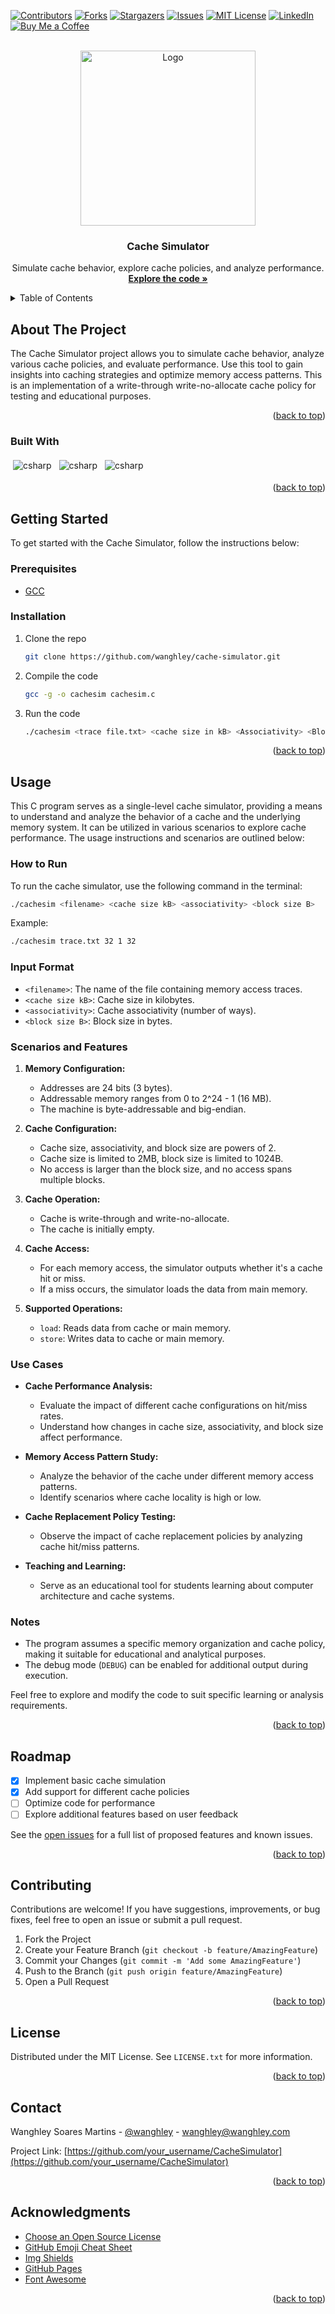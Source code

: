 
<!-- PROJECT SHIELDS -->
<a name="readme-top"></a>
[![Contributors][contributors-shield]][contributors-url]
[![Forks][forks-shield]][forks-url]
[![Stargazers][stars-shield]][stars-url]
[![Issues][issues-shield]][issues-url]
[![MIT License][license-shield]][license-url]
[![LinkedIn][linkedin-shield]][linkedin-url]
[![Buy Me a Coffee](https://img.shields.io/badge/Buy%20Me%20a%20Coffee-FFDD00?style=for-the-badge&logo=buy-me-a-coffee&logoColor=black)](https://www.buymeacoffee.com/wanghley)

<!-- PROJECT LOGO -->
<br />
<div align="center">
  <a href="https://github.com/wanghley/cache-simulator">
    <img src="image.gif" alt="Logo" width="280">
  </a>

  <h3 align="center">Cache Simulator</h3>

  <p align="center">
    Simulate cache behavior, explore cache policies, and analyze performance.
    <br />
    <a href="#"><strong>Explore the code »</strong></a>
    <br />
  </p>
</div>

<!-- TABLE OF CONTENTS -->
<details>
  <summary>Table of Contents</summary>
  <ol>
    <li><a href="#about-the-project">About The Project</a></li>
    <li><a href="#built-with">Built With</a></li>
    <li><a href="#getting-started">Getting Started</a></li>
    <li><a href="#usage">Usage</a></li>
    <li><a href="#roadmap">Roadmap</a></li>
    <li><a href="#contributing">Contributing</a></li>
    <li><a href="#license">License</a></li>
    <li><a href="#contact">Contact</a></li>
    <li><a href="#acknowledgments">Acknowledgments</a></li>
  </ol>
</details>

<!-- ABOUT THE PROJECT -->
## About The Project

The Cache Simulator project allows you to simulate cache behavior, analyze various cache policies, and evaluate performance. Use this tool to gain insights into caching strategies and optimize memory access patterns. This is an implementation of a write-through write-no-allocate cache policy for testing and educational purposes.

<p align="right">(<a href="#readme-top">back to top</a>)</p>

### Built With

<img src="https://img.shields.io/badge/C-00599C?style=for-the-badge&logo=c%2B%2B&logoColor=white" alt="csharp" style="vertical-align:top; margin:4px"> <img src="https://img.shields.io/badge/Valgrind-A8A8A8?style=for-the-badge&logo=valgrind&logoColor=white" alt="csharp" style="vertical-align:top; margin:4px"> <img src="https://img.shields.io/badge/GNU-000000?style=for-the-badge&logo=gnu&logoColor=white" alt="csharp" style="vertical-align:top; margin:4px">

<p align="right">(<a href="#readme-top">back to top</a>)</p>

<!-- GETTING STARTED -->
## Getting Started

To get started with the Cache Simulator, follow the instructions below:

### Prerequisites

* [GCC](https://gcc.gnu.org/)

### Installation

1. Clone the repo
   ```sh
   git clone https://github.com/wanghley/cache-simulator.git
   ```
2. Compile the code
   ```sh
   gcc -g -o cachesim cachesim.c
   ```
3. Run the code
   ```sh
   ./cachesim <trace file.txt> <cache size in kB> <Associativity> <Block size in B>

<p align="right">(<a href="#readme-top">back to top</a>)</p>

<!-- USAGE -->
## Usage

This C program serves as a single-level cache simulator, providing a means to understand and analyze the behavior of a cache and the underlying memory system. It can be utilized in various scenarios to explore cache performance. The usage instructions and scenarios are outlined below:

### How to Run

To run the cache simulator, use the following command in the terminal:

```bash
./cachesim <filename> <cache size kB> <associativity> <block size B>
```

Example:

```bash
./cachesim trace.txt 32 1 32
```

### Input Format

- `<filename>`: The name of the file containing memory access traces.
- `<cache size kB>`: Cache size in kilobytes.
- `<associativity>`: Cache associativity (number of ways).
- `<block size B>`: Block size in bytes.

### Scenarios and Features

1. **Memory Configuration:**
   - Addresses are 24 bits (3 bytes).
   - Addressable memory ranges from 0 to 2^24 - 1 (16 MB).
   - The machine is byte-addressable and big-endian.

2. **Cache Configuration:**
   - Cache size, associativity, and block size are powers of 2.
   - Cache size is limited to 2MB, block size is limited to 1024B.
   - No access is larger than the block size, and no access spans multiple blocks.

3. **Cache Operation:**
   - Cache is write-through and write-no-allocate.
   - The cache is initially empty.

4. **Cache Access:**
   - For each memory access, the simulator outputs whether it's a cache hit or miss.
   - If a miss occurs, the simulator loads the data from main memory.

5. **Supported Operations:**
   - `load`: Reads data from cache or main memory.
   - `store`: Writes data to cache or main memory.

### Use Cases

- **Cache Performance Analysis:**
  - Evaluate the impact of different cache configurations on hit/miss rates.
  - Understand how changes in cache size, associativity, and block size affect performance.

- **Memory Access Pattern Study:**
  - Analyze the behavior of the cache under different memory access patterns.
  - Identify scenarios where cache locality is high or low.

- **Cache Replacement Policy Testing:**
  - Observe the impact of cache replacement policies by analyzing cache hit/miss patterns.

- **Teaching and Learning:**
  - Serve as an educational tool for students learning about computer architecture and cache systems.

### Notes

- The program assumes a specific memory organization and cache policy, making it suitable for educational and analytical purposes.
- The debug mode (`DEBUG`) can be enabled for additional output during execution.

Feel free to explore and modify the code to suit specific learning or analysis requirements.

<p align="right">(<a href="#readme-top">back to top</a>)</p>

<!-- ROADMAP -->
## Roadmap

- [x] Implement basic cache simulation
- [x] Add support for different cache policies
- [ ] Optimize code for performance
- [ ] Explore additional features based on user feedback

See the [open issues](https://github.com/your_username/CacheSimulator/issues) for a full list of proposed features and known issues.

<p align="right">(<a href="#readme-top">back to top</a>)</p>

<!-- CONTRIBUTING -->
## Contributing

Contributions are welcome! If you have suggestions, improvements, or bug fixes, feel free to open an issue or submit a pull request.

1. Fork the Project
2. Create your Feature Branch (`git checkout -b feature/AmazingFeature`)
3. Commit your Changes (`git commit -m 'Add some AmazingFeature'`)
4. Push to the Branch (`git push origin feature/AmazingFeature`)
5. Open a Pull Request

<p align="right">(<a href="#readme-top">back to top</a>)</p>

<!-- LICENSE -->
## License

Distributed under the MIT License. See `LICENSE.txt` for more information.

<p align="right">(<a href="#readme-top">back to top</a>)</p>

<!-- CONTACT -->
## Contact

Wanghley Soares Martins - [@wanghley](https://instagram.com/wanghley) - wanghley@wanghley.com

Project Link: [https://github.com/your_username/CacheSimulator](https://github.com/your_username/CacheSimulator)

<p align="right">(<a href="#readme-top">back to top</a>)</p>

<!-- ACKNOWLEDGMENTS -->
## Acknowledgments

* [Choose an Open Source License](https://choosealicense.com)
* [GitHub Emoji Cheat Sheet](https://www.webpagefx.com/tools/emoji-cheat-sheet)
* [Img Shields](https://shields.io)
* [GitHub Pages](https://pages.github.com)
* [Font Awesome](https://fontawesome.com)

<p align="right">(<a href="#readme-top">back to top</a>)</p>

<!-- MARKDOWN LINKS & IMAGES -->
[contributors-shield]: https://img.shields.io/github/contributors/wanghley/cache-simulator?style=for-the-badge
[contributors-url]: https://github.com/wanghley/cache-simulator/graphs/contributors
[forks-shield]: https://img.shields.io/github/forks/wanghley/cache-simulator.svg?style=for-the-badge
[forks-url]: https://github.com/wanghley/cache-simulator/network/members
[stars-shield]: https://img.shields.io/github/stars/wanghley/cache-simulator.svg?style=for-the-badge
[stars-url]: https://github.com/wanghley/cache-simulator/stargazers
[issues-shield]: https://img.shields.io/github/issues/wanghley/cache-simulator.svg?style=for-the-badge
[issues-url]: https://github.com/wanghley/cache-simulator/issues
[license-shield]: https://img.shields.io/github/license/wanghley/cache-simulator.svg?style=for-the-badge
[license-url]: https://github.com/wanghley/cache-simulator/blob/master/LICENSE.txt
[linkedin-shield]: https://img.shields.io/badge/-LinkedIn-black.svg?style=for-the-badge&logo=linkedin&colorB=555
[linkedin-url]: https://linkedin.com/in/wanghley
[product-screenshot]: images/screenshot.png
```
